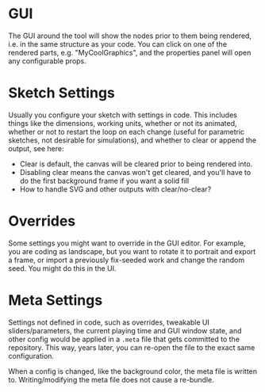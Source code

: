 # GUI

The GUI around the tool will show the nodes prior to them being rendered, i.e. in the same structure as your code. You can click on one of the rendered parts, e.g. "MyCoolGraphics", and the properties panel will open any configurable props.

# Sketch Settings

Usually you configure your sketch with settings in code. This includes things like the dimensions, working units, whether or not its animated, whether or not to restart the loop on each change (useful for parametric sketches, not desirable for simulations), and whether to clear or append the output, see here:

- Clear is default, the canvas will be cleared prior to being rendered into.
- Disabling clear means the canvas won't get cleared, and you'll have to do the first background frame if you want a solid fill
- How to handle SVG and other outputs with clear/no-clear?

# Overrides

Some settings you might want to override in the GUI editor. For example, you are coding as landscape, but you want to rotate it to portrait and export a frame, or import a previously fix-seeded work and change the random seed. You might do this in the UI.

# Meta Settings

Settings not defined in code, such as overrides, tweakable UI sliders/parameters, the current playing time and GUI window state, and other config would be applied in a `.meta` file that gets committed to the repository. This way, years later, you can re-open the file to the exact same configuration.

When a config is changed, like the background color, the meta file is written to. Writing/modifying the meta file does not cause a re-bundle.
